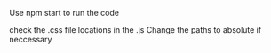 Use npm start to run the code

check the .css file locations in the .js Change the paths to absolute if neccessary
